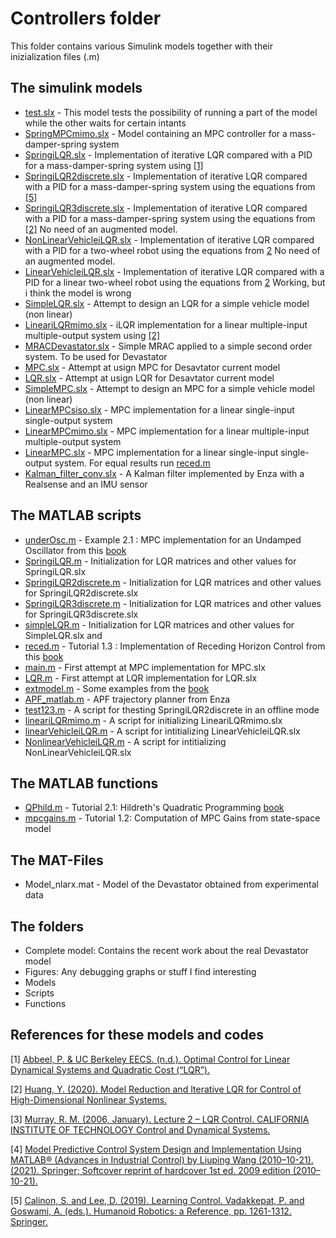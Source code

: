 # Controllers folder
This folder contains various Simulink models together with their inizialization files (.m)

## The simulink models
- [test.slx](Models/test.slx) - 
This model tests the possibility of running a part of the model while the other waits for certain intants
- [SpringMPCmimo.slx](Models/SpringMPCmimo.slx) - 
Model containing an MPC controller for a mass-damper-spring system
- [SpringiLQR.slx](Models/SpringiLQR.slx) - 
Implementation of iterative LQR compared with a PID for a mass-damper-spring system using [[1]](https://people.eecs.berkeley.edu/~pabbeel/cs287-fa12/slides/LQR.pdf)
- [SpringiLQR2discrete.slx](Models/SpringiLQR2discrete.slx) - 
Implementation of iterative LQR compared with a PID for a mass-damper-spring system using the equations from [[5]](https://calinon.ch/papers/Calinon-Lee-learningControl.pdf)
- [SpringiLQR3discrete.slx](Models/SpringiLQR3discrete.slx) - 
Implementation of iterative LQR compared with a PID for a mass-damper-spring system using the equations from [[2]](https://escholarship.org/uc/item/39b4z63z)
No need of an augmented model. 
- [NonLinearVehicleiLQR.slx](Models/NonLinearVehicleiLQR.slx) - 
Implementation of iterative LQR compared with a PID for a two-wheel robot using the equations from [2](https://escholarship.org/uc/item/39b4z63z)
No need of an augmented model.
- [LinearVehicleiLQR.slx](Models/LinearVehicleiLQR.slx) - 
Implementation of iterative LQR compared with a PID for a linear two-wheel robot using the equations from [2](https://escholarship.org/uc/item/39b4z63z)
Working, but i think the model is wrong
- [SimpleLQR.slx](Models/SimpleLQR.slx) - 
Attempt to design an LQR for a simple vehicle model (non linear)
- [LineariLQRmimo.slx](Models/LineariLQRmimo.slx) - 
iLQR implementation for a linear multiple-input multiple-output system using [[2]](https://escholarship.org/uc/item/39b4z63z)
- [MRACDevastator.slx](Models/MRACDevastator.slx) - 
Simple MRAC applied to a simple second order system. To be used for Devastator
- [MPC.slx](Models/MPC.slx) - 
Attempt at usign MPC for Desavtator current model
- [LQR.slx](Models/LQR.slx) - 
Attempt at usign LQR for Desavtator current model
- [SimpleMPC.slx](Models/SimpleMPC.slx) - 
Attempt to design an MPC for a simple vehicle model (non linear)
- [LinearMPCsiso.slx](Models/LinearMPCsiso.slx) - 
MPC implementation for a linear single-input single-output system
- [LinearMPCmimo.slx](Models/LinearMPCmimo.slx) - 
MPC implementation for a linear multiple-input multiple-output system
- [LinearMPC.slx](Models/LinearMPC.slx) - 
MPC implementation for a linear single-input single-output system. For equal results run [reced.m](reced.m)
- [Kalman_filter_conv.slx](Kalman_filter_conv.slx) - 
A Kalman filter implemented by Enza with a Realsense and an IMU sensor


## The MATLAB scripts
- [underOsc.m](Scripts/underOsc.m) - 
Example 2.1 : MPC implementation for an Undamped Oscillator from this [book](https://www.google.com/url?sa=t&rct=j&q=&esrc=s&source=web&cd=&ved=2ahUKEwjs-N6VhNvzAhVR6aQKHUMfByIQFnoECAUQAQ&url=https%3A%2F%2Fwww.researchgate.net%2Fprofile%2FMohamed-Mourad-Lafifi%2Fpost%2FWhat_are_the_possible_combination_of_controllers_exists_with_MPCModel_predictive_control%2Fattachment%2F604610505d920200013be2f8%2FAS%253A999053953363973%25401615204432144%2Fdownload%2FModel%2BPredictive%2BContro%2BlSystem%2BDesign%2Band%2BImplementation%2BUsing%2BMATLAB_Wang.pdf&usg=AOvVaw1Xy3A6Az0r0y00ueUBo76M)
- [SpringiLQR.m](Scripts/SpringiLQR.m) - 
Initialization for LQR matrices and other values for SpringiLQR.slx
- [SpringiLQR2discrete.m](Scripts/SpringiLQR2discrete.m) - 
Initialization for LQR matrices and other values for SpringiLQR2discrete.slx
- [SpringiLQR3discrete.m](Scripts/SpringiLQR3discrete.m) - 
Initialization for LQR matrices and other values for SpringiLQR3discrete.slx
- [simpleLQR.m](Scripts/simpleLQR.m) - 
Initialization for LQR matrices and other values for SimpleLQR.slx and 
- [reced.m](Scripts/reced.m) - 
Tutorial 1.3 : Implementation of Receding Horizon Control from this [book](https://www.google.com/url?sa=t&rct=j&q=&esrc=s&source=web&cd=&ved=2ahUKEwjs-N6VhNvzAhVR6aQKHUMfByIQFnoECAUQAQ&url=https%3A%2F%2Fwww.researchgate.net%2Fprofile%2FMohamed-Mourad-Lafifi%2Fpost%2FWhat_are_the_possible_combination_of_controllers_exists_with_MPCModel_predictive_control%2Fattachment%2F604610505d920200013be2f8%2FAS%253A999053953363973%25401615204432144%2Fdownload%2FModel%2BPredictive%2BContro%2BlSystem%2BDesign%2Band%2BImplementation%2BUsing%2BMATLAB_Wang.pdf&usg=AOvVaw1Xy3A6Az0r0y00ueUBo76M)
- [main.m](Scripts/main.m) - 
First attempt at MPC implementation for MPC.slx
- [LQR.m](Scripts/LQR.m) - 
First attempt at LQR implementation for LQR.slx
- [extmodel.m](Scripts/extmodel.m) - 
Some examples from the [book](https://www.google.com/url?sa=t&rct=j&q=&esrc=s&source=web&cd=&ved=2ahUKEwjs-N6VhNvzAhVR6aQKHUMfByIQFnoECAUQAQ&url=https%3A%2F%2Fwww.researchgate.net%2Fprofile%2FMohamed-Mourad-Lafifi%2Fpost%2FWhat_are_the_possible_combination_of_controllers_exists_with_MPCModel_predictive_control%2Fattachment%2F604610505d920200013be2f8%2FAS%253A999053953363973%25401615204432144%2Fdownload%2FModel%2BPredictive%2BContro%2BlSystem%2BDesign%2Band%2BImplementation%2BUsing%2BMATLAB_Wang.pdf&usg=AOvVaw1Xy3A6Az0r0y00ueUBo76M)
- [APF_matlab.m](Scripts/APF_matlab.m) - 
APF trajectory planner from Enza
- [test123.m](Scripts/test123.m) -
A script for thesting SpringiLQR2discrete in an offline mode
- [lineariLQRmimo.m](Scripts/lineariLQRmimo.m) - 
A script for initializing LineariLQRmimo.slx
- [linearVehicleiLQR.m](Scripts/linearVehicleiLQR.m) - 
A script for intitializing LinearVehicleiLQR.slx
- [NonlinearVehicleiLQR.m](Scripts/linearVehicleiLQR.m) - 
A script for intitializing NonLinearVehicleiLQR.slx

## The MATLAB functions
- [QPhild.m](Functions/QPhild.m) - 
Tutorial 2.1: Hildreth's Quadratic Programming [book](https://www.google.com/url?sa=t&rct=j&q=&esrc=s&source=web&cd=&ved=2ahUKEwjs-N6VhNvzAhVR6aQKHUMfByIQFnoECAUQAQ&url=https%3A%2F%2Fwww.researchgate.net%2Fprofile%2FMohamed-Mourad-Lafifi%2Fpost%2FWhat_are_the_possible_combination_of_controllers_exists_with_MPCModel_predictive_control%2Fattachment%2F604610505d920200013be2f8%2FAS%253A999053953363973%25401615204432144%2Fdownload%2FModel%2BPredictive%2BContro%2BlSystem%2BDesign%2Band%2BImplementation%2BUsing%2BMATLAB_Wang.pdf&usg=AOvVaw1Xy3A6Az0r0y00ueUBo76M)
- [mpcgains.m](Functions/mpcgains.m) -
 Tutorial 1.2: Computation of MPC Gains from state-space model


## The MAT-Files
- Model_nlarx.mat - 
Model of the Devastator obtained from experimental data

## The folders
- Complete model: Contains the recent work about the real Devastator model
- Figures: Any debugging graphs or stuff I find interesting
- Models
- Scripts
- Functions


## References for these models and codes

[1] [Abbeel, P. & UC Berkeley EECS. (n.d.). Optimal Control for Linear Dynamical Systems and Quadratic Cost (“LQR”).](https://people.eecs.berkeley.edu/~pabbeel/cs287-fa12/slides/LQR.pdf)

[2] [Huang, Y. (2020). Model Reduction and Iterative LQR for Control of High-Dimensional Nonlinear Systems.](https://escholarship.org/uc/item/39b4z63z)

[3] [Murray, R. M. (2006, January). Lecture 2 – LQR Control. CALIFORNIA INSTITUTE OF TECHNOLOGY Control and Dynamical Systems.](https://www.cds.caltech.edu/~murray/courses/cds110/wi06/lqr.pdf)

[4] [Model Predictive Control System Design and Implementation Using MATLAB® (Advances in Industrial Control) by Liuping Wang (2010–10-21). (2021). Springer; Softcover reprint of hardcover 1st ed. 2009 edition (2010–10-21).](https://link.springer.com/book/10.1007/978-1-84882-331-0)

[5] [Calinon, S. and Lee, D. (2019). Learning Control. Vadakkepat, P. and Goswami, A. (eds.). Humanoid Robotics: a Reference, pp. 1261-1312. Springer.](https://calinon.ch/papers/Calinon-Lee-learningControl.pdf)
